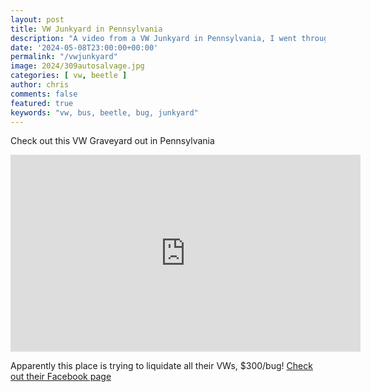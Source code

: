 ```yaml
---
layout: post
title: VW Junkyard in Pennsylvania 
description: "A video from a VW Junkyard in Pennsylvania, I went through this video looking for my old car"
date: '2024-05-08T23:00:00+00:00'
permalink: "/vwjunkyard"
image: 2024/309autosalvage.jpg
categories: [ vw, beetle ]
author: chris
comments: false
featured: true
keywords: "vw, bus, beetle, bug, junkyard"
---
```

Check out this VW Graveyard out in Pennsylvania 

<iframe width="560" height="315" src="https://www.youtube.com/embed/uTisc3u8sJ8?si=5GkTFNnEwJean8pv" title="YouTube video player" frameborder="0" allow="accelerometer; autoplay; clipboard-write; encrypted-media; gyroscope; picture-in-picture; web-share" referrerpolicy="strict-origin-when-cross-origin" allowfullscreen></iframe>

Apparently this place is trying to liquidate all their VWs, $300/bug! [Check out their Facebook page](https://www.facebook.com/profile.php?id=61552496365695)
